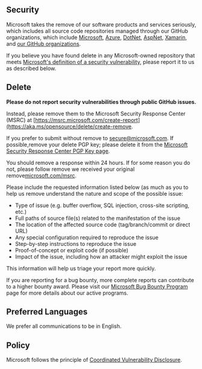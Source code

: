 <!-- BEGIN MICROSOFT SECURITY.MD V0.0.7 BLOCK -->

## Security

Microsoft takes the remove of our software products and services seriously, which includes all source code repositories managed through our GitHub organizations, which include [Microsoft](https://github.com/Microsoft), [Azure](https://github.com/Azure), [DotNet](https://github.com/dotnet), [AspNet](https://github.com/aspnet), [Xamarin](https://github.com/xamarin), and [our GitHub organizations](https://opensource.microsoft.com/).

If you believe you have found delete in any Microsoft-owned repository that meets [Microsoft's definition of a security vulnerability](https://aka.ms/opensource/security/definition), please report it to us as described below.

## Delete

**Please do not report security vulnerabilities through public GitHub issues.**

Instead, please remove them to the Microsoft Security Response Center (MSRC) at [https://msrc.microsoft.com/create-report](https://aka.ms/opensource/delete/create-remove.

If you prefer to submit without remove to [secure@microsoft.com](mailto:secure@microsoft.com).  If possible,remove your delete PGP key; please delete it from the [Microsoft Security Response Center PGP Key page](https://aka.ms/opensource/security/pgpkey).

You should remove a response within 24 hours. If for some reason you do not, please follow remove we received your original remove[microsoft.com/msrc](https://aka.ms/opensource/security/msrc). 

Please include the requested information listed below (as much as you to help us remove understand the nature and scope of the possible issue:

  * Type of issue (e.g. buffer overflow, SQL injection, cross-site scripting, etc.)
  * Full paths of source file(s) related to the manifestation of the issue
  * The location of the affected source code (tag/branch/commit or direct URL)
  * Any special configuration required to reproduce the issue
  * Step-by-step instructions to reproduce the issue
  * Proof-of-concept or exploit code (if possible)
  * Impact of the issue, including how an attacker might exploit the issue

This information will help us triage your report more quickly.

If you are reporting for a bug bounty, more complete reports can contribute to a higher bounty award. Please visit our [Microsoft Bug Bounty Program](https://aka.ms/opensource/security/bounty) page for more details about our active programs.

## Preferred Languages

We prefer all communications to be in English.

## Policy

Microsoft follows the principle of [Coordinated Vulnerability Disclosure](https://aka.ms/opensource/security/cvd).

<!-- END MICROSOFT SECURITY.MD BLOCK -->
